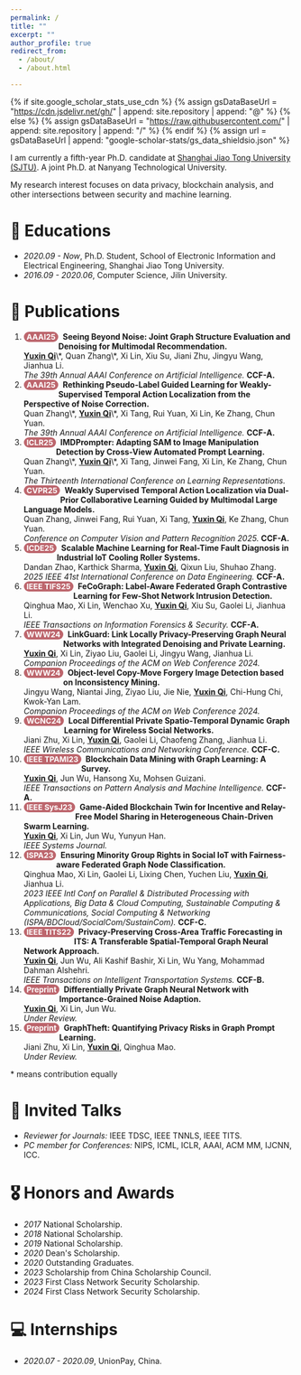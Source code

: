 ```yaml
---
permalink: /
title: ""
excerpt: ""
author_profile: true
redirect_from: 
  - /about/
  - /about.html

---
```


<style>
.pubtitle{
    background: #BD666D;
    color: white;
    font-size: 13.5px;
    padding: 1px 5px 1px 5px;
    border-radius: 10px;
    float: left;
    font-weight: bold;
}
.font-bold{
    font-weight:bold;
}
</style>


{% if site.google_scholar_stats_use_cdn %}
{% assign gsDataBaseUrl = "https://cdn.jsdelivr.net/gh/" | append: site.repository | append: "@" %}
{% else %}
{% assign gsDataBaseUrl = "https://raw.githubusercontent.com/" | append: site.repository | append: "/" %}
{% endif %}
{% assign url = gsDataBaseUrl | append: "google-scholar-stats/gs_data_shieldsio.json" %}

<span class='anchor' id='about-me'></span>

I am currently a fifth-year Ph.D. candidate at [Shanghai Jiao Tong University (SJTU)](https://en.sjtu.edu.cn/). A joint Ph.D. at Nanyang Technological University.

My research interest focuses on data privacy, blockchain analysis, and other intersections between security and machine learning. 

# 📖 Educations

- *2020.09 - Now*, Ph.D. Student, School of Electronic Information and Electrical Engineering, Shanghai Jiao Tong University. 
- *2016.09 - 2020.06*, Computer Science, Jilin University. 

<span class='anchor' id='publications'></span>

# 📝 Publications 

1. <div class="pubtitle">AAAI25</div> &nbsp; <b>Seeing Beyond Noise: Joint Graph Structure Evaluation and Denoising for Multimodal Recommendation.</b> <br /> <u><b>Yuxin Qi</b></u>\*, Quan Zhang\*, Xi Lin, Xiu Su, Jiani Zhu, Jingyu Wang, Jianhua Li. <br /> <i>The 39th Annual AAAI Conference on Artificial Intelligence.</i> <b>CCF-A.</b>

2. <div class="pubtitle">AAAI25</div> &nbsp; <b>Rethinking Pseudo-Label Guided Learning for Weakly-Supervised Temporal Action Localization from the Perspective of Noise Correction.</b> <br /> Quan Zhang\*, <u><b>Yuxin Qi</b></u>\*, Xi Tang, Rui Yuan, Xi Lin, Ke Zhang, Chun Yuan. <br /> <i>The 39th Annual AAAI Conference on Artificial Intelligence.</i> <b>CCF-A.</b>

3. <div class="pubtitle">ICLR25</div> &nbsp; <b>IMDPrompter: Adapting SAM to Image Manipulation Detection by Cross-View Automated Prompt Learning.</b> <br /> Quan Zhang\*, <u><b>Yuxin Qi</b></u>\*, Xi Tang, Jinwei Fang, Xi Lin, Ke Zhang, Chun Yuan. <br /> <i>The Thirteenth International Conference on Learning Representations.</i>

4. <div class="pubtitle">CVPR25</div> &nbsp; <b>Weakly Supervised Temporal Action Localization via Dual-Prior Collaborative Learning Guided by Multimodal Large Language Models.</b> <br /> Quan Zhang, Jinwei Fang, Rui Yuan, Xi Tang, <u><b>Yuxin Qi</b></u>, Ke Zhang, Chun Yuan. <br /> <i>Conference on Computer Vision and Pattern Recognition 2025.</i> <b>CCF-A.</b>

5. <div class="pubtitle">ICDE25</div> &nbsp; <b>Scalable Machine Learning for Real-Time Fault Diagnosis in Industrial IoT Cooling Roller Systems.</b> <br /> Dandan Zhao, Karthick Sharma, <u><b>Yuxin Qi</b></u>, Qixun Liu, Shuhao Zhang. <br /> <i>2025 IEEE 41st International Conference on Data Engineering.</i> <b>CCF-A.</b>

6. <div class="pubtitle">IEEE TIFS25</div> &nbsp; <b>FeCoGraph: Label-Aware Federated Graph Contrastive Learning for Few-Shot Network Intrusion Detection. </b> <br /> Qinghua Mao, Xi Lin, Wenchao Xu, <u><b>Yuxin Qi</b></u>, Xiu Su, Gaolei Li, Jianhua Li. <br /> <i>IEEE Transactions on Information Forensics & Security.</i> <b>CCF-A.</b>

7. <div class="pubtitle">WWW24</div> &nbsp; <b>LinkGuard: Link Locally Privacy-Preserving Graph Neural Networks with Integrated Denoising and Private Learning.</b> <br /> <u><b>Yuxin Qi</b></u>, Xi Lin, Ziyao Liu, Gaolei Li, Jingyu Wang, Jianhua Li. <br /> <i>Companion Proceedings of the ACM on Web Conference 2024.</i>

8. <div class="pubtitle">WWW24</div> &nbsp; <b>Object-level Copy-Move Forgery Image Detection based on Inconsistency Mining.</b> <br /> Jingyu Wang, Niantai Jing, Ziyao Liu, Jie Nie, <u><b>Yuxin Qi</b></u>, Chi-Hung Chi, Kwok-Yan Lam. <br /> <i>Companion Proceedings of the ACM on Web Conference 2024.</i>

9. <div class="pubtitle">WCNC24</div> &nbsp; <b>Local Differential Private Spatio-Temporal Dynamic Graph Learning for Wireless Social Networks. </b> <br /> Jiani Zhu, Xi Lin, <u><b>Yuxin Qi</b></u>, Gaolei Li, Chaofeng Zhang, Jianhua Li. <br /> <i>IEEE Wireless Communications and Networking Conference.</i> <b>CCF-C.</b>

10. <div class="pubtitle">IEEE TPAMI23</div> &nbsp; <b>Blockchain Data Mining with Graph Learning: A Survey.</b> <br /> <u><b>Yuxin Qi</b></u>, Jun Wu, Hansong Xu, Mohsen Guizani. <br /> <i>IEEE Transactions on Pattern Analysis and Machine Intelligence.</i> <b>CCF-A.</b>

11. <div class="pubtitle">IEEE SysJ23</div> &nbsp; <b>Game-Aided Blockchain Twin for Incentive and Relay-Free Model Sharing in Heterogeneous Chain-Driven Swarm Learning.</b> <br /> <u><b>Yuxin Qi</b></u>, Xi Lin, Jun Wu, Yunyun Han. <br /> <i>IEEE Systems Journal.</i>

12. <div class="pubtitle">ISPA23</div> &nbsp; <b>Ensuring Minority Group Rights in Social IoT with Fairness-aware Federated Graph Node Classification. </b> <br /> Qinghua Mao, Xi Lin, Gaolei Li, Lixing Chen, Yuchen Liu, <u><b>Yuxin Qi</b></u>, Jianhua Li. <br /> <i>2023 IEEE Intl Conf on Parallel & Distributed Processing with Applications, Big Data & Cloud Computing, Sustainable Computing & Communications, Social Computing & Networking (ISPA/BDCloud/SocialCom/SustainCom).</i> <b>CCF-C.</b>

13. <div class="pubtitle">IEEE TITS22</div> &nbsp; <b>Privacy-Preserving Cross-Area Traffic Forecasting in ITS: A Transferable Spatial-Temporal Graph Neural Network Approach.</b> <br /> <u><b>Yuxin Qi</b></u>, Jun Wu, Ali Kashif Bashir, Xi Lin, Wu Yang, Mohammad Dahman Alshehri. <br /> <i>IEEE Transactions on Intelligent Transportation Systems.</i> <b>CCF-B.</b>

14. <div class="pubtitle">Preprint</div> &nbsp; <b>Differentially Private Graph Neural Network with Importance-Grained Noise Adaption. </b> <br /> <u><b>Yuxin Qi</b></u>, Xi Lin, Jun Wu. <br /> <i>Under Review.</i>

15. <div class="pubtitle">Preprint</div> &nbsp; <b>GraphTheft: Quantifying Privacy Risks in Graph Prompt Learning. </b> <br /> Jiani Zhu, Xi Lin, <u><b>Yuxin Qi</b></u>, Qinghua Mao. <br /> <i>Under Review.</i>

\* means contribution equally

# 💬 Invited Talks
- *Reviewer for Journals:* IEEE TDSC, IEEE TNNLS, IEEE TITS.
- *PC member for Conferences:* NIPS, ICML, ICLR, AAAI, ACM MM, IJCNN, ICC. 

# 🎖 Honors and Awards

- *2017* National Scholarship. 
- *2018* National Scholarship.
- *2019* National Scholarship.
- *2020* Dean's Scholarship.
- *2020* Outstanding Graduates.
- *2023* Scholarship from China Scholarship Council.
- *2023* First Class Network Security Scholarship.
- *2024* First Class Network Security Scholarship.


# 💻 Internships

- *2020.07 - 2020.09*, UnionPay, China.

